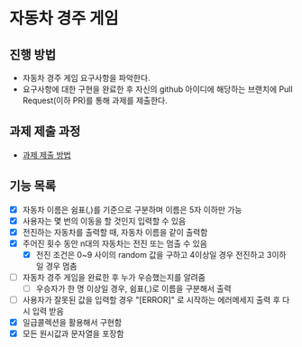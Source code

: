 # 자동차 경주 게임
## 진행 방법
* 자동차 경주 게임 요구사항을 파악한다.
* 요구사항에 대한 구현을 완료한 후 자신의 github 아이디에 해당하는 브랜치에 Pull Request(이하 PR)를 통해 과제를 제출한다.

## 과제 제출 과정
* [과제 제출 방법](https://github.com/next-step/nextstep-docs/tree/master/precourse)

## 기능 목록
- [x] 자동차 이름은 쉼표(,)를 기준으로 구분하며 이름은 5자 이하만 가능
- [x] 사용자는 몇 번의 이동을 할 것인지 입력할 수 있음
- [x] 전진하는 자동차를 출력할 때, 자동차 이름을 같이 출력함
- [x] 주어진 횟수 동안 n대의 자동차는 전진 또는 멈출 수 있음
  - [x] 전진 조건은 0~9 사이의 random 값을 구하고 4이상일 경우 전진하고 3이하일 경우 멈춤
- [ ] 자동차 경주 게임을 완료한 후 누가 우승했는지를 알려줌
  - [ ] 우승자가 한 명 이상일 경우, 쉼표(,)로 이름을 구분해서 출력
- [ ] 사용자가 잘못된 값을 입력할 경우 "[ERROR]" 로 시작하는 에러메세지 출력 후 다시 입력 받음
- [x] 일급콜렉션을 활용해서 구현함
- [x] 모든 원시값과 문자열을 포장함